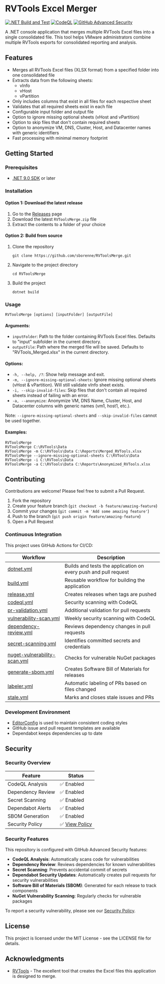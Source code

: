 # RVTools Excel Merger

[![.NET Build and Test](https://github.com/sborenne/RVToolsMerge/actions/workflows/dotnet.yml/badge.svg)](https://github.com/sborenne/RVToolsMerge/actions/workflows/dotnet.yml)
[![CodeQL](https://github.com/sborenne/RVToolsMerge/actions/workflows/codeql.yml/badge.svg)](https://github.com/sborenne/RVToolsMerge/actions/workflows/codeql.yml)
[![GitHub Advanced Security](https://img.shields.io/badge/GitHub%20Advanced%20Security-enabled-brightgreen)](SECURITY.md)

A .NET console application that merges multiple RVTools Excel files into a single consolidated file. This tool helps VMware administrators combine multiple RVTools exports for consolidated reporting and analysis.

## Features

- Merges all RVTools Excel files (XLSX format) from a specified folder into one consolidated file
- Extracts data from the following sheets:
  - vInfo
  - vHost
  - vPartition
- Only includes columns that exist in all files for each respective sheet
- Validates that all required sheets exist in each file
- Configurable input folder and output file
- Option to ignore missing optional sheets (vHost and vPartition)
- Option to skip files that don't contain required sheets
- Option to anonymize VM, DNS, Cluster, Host, and Datacenter names with generic identifiers
- Fast processing with minimal memory footprint
  
## Getting Started

### Prerequisites

- [.NET 9.0 SDK](https://dotnet.microsoft.com/en-us/download/dotnet/9.0) or later

### Installation

#### Option 1: Download the latest release
1. Go to the [Releases](https://github.com/sborenne/RVToolsMerge/releases) page
2. Download the latest `RVToolsMerge.zip` file
3. Extract the contents to a folder of your choice

#### Option 2: Build from source
1. Clone the repository
   ```
   git clone https://github.com/sborenne/RVToolsMerge.git
   ```
2. Navigate to the project directory
   ```
   cd RVToolsMerge
   ```
3. Build the project
   ```
   dotnet build
   ```
   
### Usage

```
RVToolsMerge [options] [inputFolder] [outputFile]
```

#### Arguments:
- `inputFolder`: Path to the folder containing RVTools Excel files. Defaults to "input" subfolder in the current directory.
- `outputFile`: Path where the merged file will be saved. Defaults to "RVTools_Merged.xlsx" in the current directory.

#### Options:
- `-h, --help, /?`: Show help message and exit.
- `-m, --ignore-missing-optional-sheets`: Ignore missing optional sheets (vHost & vPartition). Will still validate vInfo sheet exists.
- `-i, --skip-invalid-files`: Skip files that don't contain all required sheets instead of failing with an error.
- `-a, --anonymize`: Anonymize VM, DNS Name, Cluster, Host, and Datacenter columns with generic names (vm1, host1, etc.).

Note: `--ignore-missing-optional-sheets` and `--skip-invalid-files` cannot be used together.

#### Examples:
```
RVToolsMerge
RVToolsMerge C:\RVTools\Data
RVToolsMerge -m C:\RVTools\Data C:\Reports\Merged_RVTools.xlsx
RVToolsMerge --ignore-missing-optional-sheets C:\RVTools\Data
RVToolsMerge -i C:\RVTools\Data
RVToolsMerge -a C:\RVTools\Data C:\Reports\Anonymized_RVTools.xlsx
```

## Contributing

Contributions are welcome! Please feel free to submit a Pull Request.

1. Fork the repository
2. Create your feature branch (`git checkout -b feature/amazing-feature`)
3. Commit your changes (`git commit -m 'Add some amazing feature'`)
4. Push to the branch (`git push origin feature/amazing-feature`)
5. Open a Pull Request

### Continuous Integration

This project uses GitHub Actions for CI/CD:

| Workflow | Description |
|----------|-------------|
| [dotnet.yml](/.github/workflows/dotnet.yml) | Builds and tests the application on every push and pull request |
| [build.yml](/.github/workflows/build.yml) | Reusable workflow for building the application |
| [release.yml](/.github/workflows/release.yml) | Creates releases when tags are pushed |
| [codeql.yml](/.github/workflows/codeql.yml) | Security scanning with CodeQL |
| [pr-validation.yml](/.github/workflows/pr-validation.yml) | Additional validation for pull requests |
| [vulnerability-scan.yml](/.github/workflows/vulnerability-scan.yml) | Weekly security scanning with CodeQL |
| [dependency-review.yml](/.github/workflows/dependency-review.yml) | Reviews dependency changes in pull requests |
| [secret-scanning.yml](/.github/workflows/secret-scanning.yml) | Identifies committed secrets and credentials |
| [nuget-vulnerability-scan.yml](/.github/workflows/nuget-vulnerability-scan.yml) | Checks for vulnerable NuGet packages |
| [generate-sbom.yml](/.github/workflows/generate-sbom.yml) | Creates Software Bill of Materials for releases |
| [labeler.yml](/.github/workflows/labeler.yml) | Automatic labeling of PRs based on files changed |
| [stale.yml](/.github/workflows/stale.yml) | Marks and closes stale issues and PRs |

### Development Environment

- [EditorConfig](/.editorconfig) is used to maintain consistent coding styles
- GitHub issue and pull request templates are available
- Dependabot keeps dependencies up to date

## Security

### Security Overview

| Feature | Status |
|---------|--------|
| CodeQL Analysis | ✅ Enabled |
| Dependency Review | ✅ Enabled |
| Secret Scanning | ✅ Enabled |
| Dependabot Alerts | ✅ Enabled |
| SBOM Generation | ✅ Enabled |
| Security Policy | ✅ [View Policy](SECURITY.md) |

### Security Features

This repository is configured with GitHub Advanced Security features:

- **CodeQL Analysis**: Automatically scans code for vulnerabilities
- **Dependency Review**: Reviews dependencies for known vulnerabilities
- **Secret Scanning**: Prevents accidental commit of secrets
- **Dependabot Security Updates**: Automatically creates pull requests for security vulnerabilities
- **Software Bill of Materials (SBOM)**: Generated for each release to track components
- **NuGet Vulnerability Scanning**: Regularly checks for vulnerable packages

To report a security vulnerability, please see our [Security Policy](SECURITY.md).

## License

This project is licensed under the MIT License - see the LICENSE file for details.

## Acknowledgments

- [RVTools](https://www.robware.net/rvtools/) - The excellent tool that creates the Excel files this application is designed to merge.

